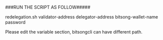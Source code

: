 ###RUN THE SCRIPT AS FOLLOW#####

redelegation.sh validator-address delegator-address bitsong-wallet-name password

Please edit the variable section, bitsongcli can have different path.
